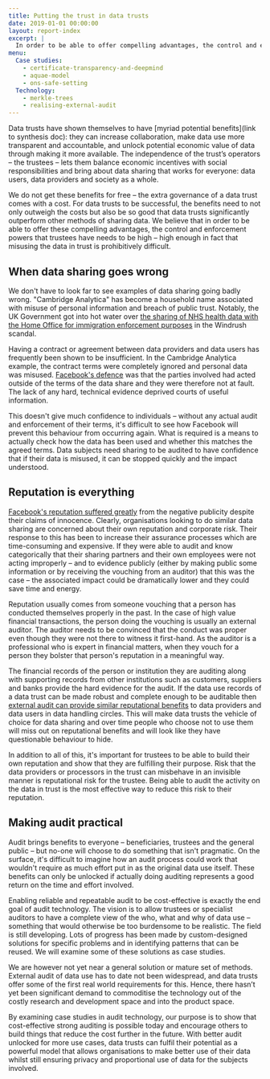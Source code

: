 ```yaml
---
title: Putting the trust in data trusts
date: 2019-01-01 00:00:00
layout: report-index
excerpt: |
  In order to be able to offer compelling advantages, the control and enforcement powers that data trusts have needs to be high enough that misusing the data in trust is prohibitively difficult. By examining case studies in audit technology, our purpose is to show that cost-effective strong auditing is possible today and encourage others to build things that reduce the cost further in the future.
menu:
  Case studies:
    - certificate-transparency-and-deepmind
    - aquae-model
    - ons-safe-setting
  Technology:
    - merkle-trees
    - realising-external-audit
---
```


Data trusts have shown themselves to have [myriad potential benefits](link to synthesis doc): they can increase collaboration, make data use more transparent and accountable, and unlock potential economic value of data through making it more available. The independence of the trust’s operators – the trustees – lets them balance economic incentives with social responsibilities and bring about data sharing that works for everyone: data users, data providers and society as a whole.

We do not get these benefits for free – the extra governance of a data trust comes with a cost. For data trusts to be successful, the benefits need to not only outweigh the costs but also be so good that data trusts significantly outperform other methods of sharing data. We believe that in order to be able to offer these compelling advantages, the control and enforcement powers that trustees have needs to be high – high enough in fact that misusing the data in trust is prohibitively difficult.

## When data sharing goes wrong
We don't have to look far to see examples of data sharing going badly wrong. "Cambridge Analytica" has become a household name associated with misuse of personal information and breach of public trust. Notably, the UK Government got into hot water over [the sharing of NHS health data with the Home Office for immigration enforcement purposes](https://www.opendemocracy.net/en/ournhs/is-our-personal-data-fair-game-in-drive-to-create-theresa-may-s-hostile-environment-f/) in the Windrush scandal.

Having a contract or agreement between data providers and data users has frequently been shown to be insufficient. In the Cambridge Analytica example, the contract terms were completely ignored and personal data was misused. [Facebook's defence](https://www.theguardian.com/us-news/2015/dec/11/senator-ted-cruz-president-campaign-facebook-user-data) was that the parties involved had acted outside of the terms of the data share and they were therefore not at fault. The lack of any hard, technical evidence deprived courts of useful information.

This doesn't give much confidence to individuals – without any actual audit and enforcement of their terms, it's difficult to see how Facebook will prevent this behaviour from occurring again. What is required is a means to actually check how the data has been used and whether this matches the agreed terms. Data subjects need sharing to be audited to have confidence that if their data is misused, it can be stopped quickly and the impact understood.

## Reputation is everything
[Facebook's reputation suffered greatly](https://www.bbc.com/news/business-43462423) from the negative publicity despite their claims of innocence. Clearly, organisations looking to do similar data sharing are concerned about their own reputation and corporate risk. Their response to this has been to increase their assurance processes which are time-consuming and expensive. If they were able to audit and know categorically that their sharing partners and their own employees were not acting improperly – and to evidence publicly (either by making public some information or by receiving the vouching from an auditor) that this was the case – the associated impact could be dramatically lower and they could save time and energy.

Reputation usually comes from someone vouching that a person has conducted themselves properly in the past. In the case of high value financial transactions, the person doing the vouching is usually an external auditor. The auditor needs to be convinced that the conduct was proper even though they were not there to witness it first-hand. As the auditor is a professional who is expert in financial matters, when they vouch for a person they bolster that person's reputation in a meaningful way.

The financial records of the person or institution they are auditing along with supporting records from other institutions such as customers, suppliers and banks provide the hard evidence for the audit. If the data use records of a data trust can be made robust and complete enough to be auditable then [external audit can provide similar reputational benefits](https://www.register-dynamics.co.uk/2019/01/04/data-trusts.html) to data providers and data users in data handling circles. This will make data trusts the vehicle of choice for data sharing and over time people who choose not to use them will miss out on reputational benefits and will look like they have questionable behaviour to hide.

In addition to all of this, it's important for trustees to be able to build their own reputation and show that they are fulfilling their purpose. Risk that the data providers or processors in the trust can misbehave in an invisible manner is reputational risk for the trustee. Being able to audit the activity on the data in trust is the most effective way to reduce this risk to their reputation.

## Making audit practical
Audit brings benefits to everyone – beneficiaries, trustees and the general public – but no-one will choose to do something that isn't pragmatic. On the surface, it's difficult to imagine how an audit process could work that wouldn't require as much effort put in as the original data use itself. These benefits can only be unlocked if actually doing auditing represents a good return on the time and effort involved.

Enabling reliable and repeatable audit to be cost-effective is exactly the end goal of audit technology. The vision is to allow trustees or specialist auditors to have a complete view of the who, what and why of data use – something that would otherwise be too burdensome to be realistic. The field is still developing. Lots of progress has been made by custom-designed solutions for specific problems and in identifying patterns that can be reused. We will examine some of these solutions as case studies.

We are however not yet near a general solution or mature set of methods. External audit of data use has to date not been widespread, and data trusts offer some of the first real world requirements for this. Hence, there hasn’t yet been significant demand to commoditise the technology out of the costly research and development space and into the product space.

By examining case studies in audit technology, our purpose is to show that cost-effective strong auditing is possible today and encourage others to build things that reduce the cost further in the future. With better audit unlocked for more use cases, data trusts can fulfil their potential as a powerful model that allows organisations to make better use of their data whilst still ensuring privacy and proportional use of data for the subjects involved.
